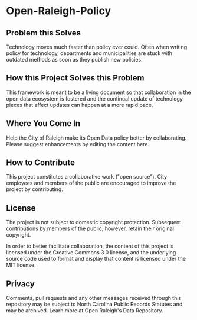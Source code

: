 Open-Raleigh-Policy
===================
## Problem this Solves

Technology moves much faster than policy ever could. Often when writing policy for technology, departments and municipalities are stuck with outdated methods as soon as they publish new policies.

## How this Project Solves this Problem

This framework is meant to be a living document so that collaboration in the open data ecosystem is fostered and the continual update of technology pieces that affect updates can happen at a more rapid pace.

## Where You Come In

Help the City of Raleigh make its Open Data policy better by collaborating. Please suggest enhancements by editing the content here.

## How to Contribute

This project constitutes a collaborative work ("open source"). City employees and members of the public are encouraged to improve the project by contributing.

## License

The project is not subject to domestic copyright protection. Subsequent contributions by members of the public, however, retain their original copyright.

In order to better facilitate collaboration, the content of this project is licensed under the Creative Commons 3.0 license, and the underlying source code used to format and display that content is licensed under the MIT license.

## Privacy

Comments, pull requests and any other messages received through this repository may be subject to North Carolina Public Records Statutes and may be archived. Learn more at Open Raleigh's Data Repository.
